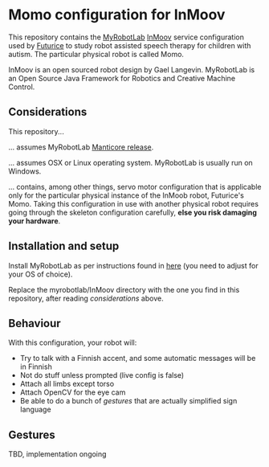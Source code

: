 # Momo configuration for InMoov

This repository contains the [MyRobotLab](http://myrobotlab.org/) [InMoov](http://inmoov.fr/) service configuration used by [Futurice](https://futurice.com) to study robot assisted speech therapy for children with autism. The particular physical robot is called Momo.

InMoov is an open sourced robot design by Gael Langevin. MyRobotLab is an Open Source Java Framework for Robotics and Creative Machine Control.

## Considerations

This repository...

... assumes MyRobotLab [Manticore release](https://github.com/MyRobotLab/myrobotlab/releases/tag/1.0.2693).

... assumes OSX or Linux operating system. MyRobotLab is usually run on Windows. 

... contains, among other things, servo motor configuration that is applicable only for the particular physical instance of the InMoob robot, Futurice's Momo. Taking this configuration in use with another physical robot requires going through the skeleton configuration carefully, **else you risk damaging your hardware**. 

## Installation and setup

Install MyRobotLab as per instructions found in [here](https://github.com/MyRobotLab/inmoov/wiki/HOWTO---SETUP-&-PREREQUISITES) (you need to adjust for your OS of choice). 

Replace the myrobotlab/InMoov directory with the one you find in this repository, after reading *considerations* above. 

## Behaviour

With this configuration, your robot will:

* Try to talk with a Finnish accent, and some automatic messages will be in Finnish
* Not do stuff unless prompted (live config is false)
* Attach all limbs except torso
* Attach OpenCV for the eye cam
* Be able to do a bunch of *gestures* that are actually simplified sign language

## Gestures

TBD, implementation ongoing
